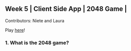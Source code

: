 ## Week 5 | Client Side App | 2048 Game |

Contributors: Niete and Laura

Play [here](https://week5-niete-laura.netlify.app)!

### 1. What is the 2048 game?
